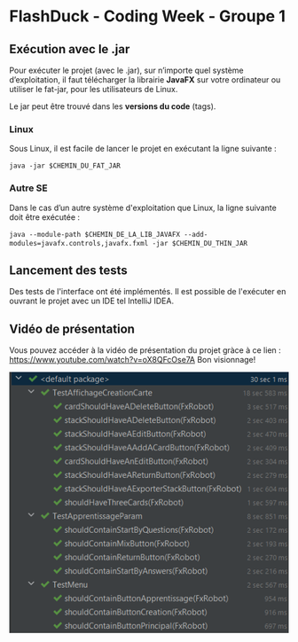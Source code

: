 # **FlashDuck** - Coding Week - Groupe 1

## Exécution avec le .jar

Pour exécuter le projet (avec le .jar), sur n’importe quel système d’exploitation, il faut télécharger la librairie **JavaFX** sur votre ordinateur ou utiliser le fat-jar, pour les utilisateurs de Linux. 

Le jar peut être trouvé dans les **versions du code** (tags).

### Linux

Sous Linux, il est facile de lancer le projet en exécutant la ligne suivante :

```shell
java -jar $CHEMIN_DU_FAT_JAR
```

### Autre SE

Dans le cas d’un autre système d'exploitation que Linux, la ligne suivante doit être exécutée :

```shell
java --module-path $CHEMIN_DE_LA_LIB_JAVAFX --add-modules=javafx.controls,javafx.fxml -jar $CHEMIN_DU_THIN_JAR
```

## Lancement des tests

Des tests de l'interface ont été implémentés. Il est possible de l'exécuter en ouvrant le projet avec un IDE tel IntelliJ IDEA.

## Vidéo de présentation

Vous pouvez accéder à la vidéo de présentation du projet gràce à ce lien : https://www.youtube.com/watch?v=oX8QFcOse7A 
Bon visionnage!

![img_tests.png](img_tests.png)

